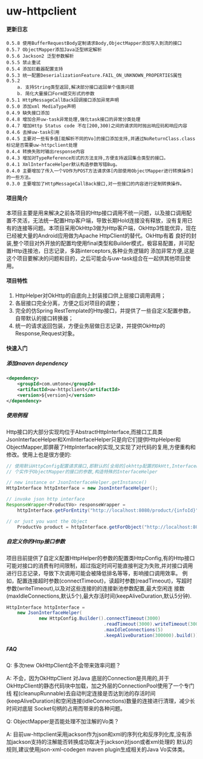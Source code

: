 # uw-httpclient

#### 更新日志
    0.5.8 使用BufferRequestBody定制请求Body,ObjectMapper添加写入到流的接口
    0.5.7 ObjectMapper添加Java泛型绑定解析
    0.5.6 Jackson2 泛型参数解析
    0.5.5 禁止重试
    0.5.4 添加拦截器配置支持
    0.5.3 统一配置DeserializationFeature.FAIL_ON_UNKNOWN_PROPERTIES属性
    0.5.2 
        a. 支持String类型返回,解决部分接口返回单个值类问题
        b. 简化大量接口Form提交形式的参数
    0.5.1 HttpMessageCallBack回调接口添加异常声明
    0.5.0 添加xml MediaType声明
    0.4.9 缺失接口添加
    0.4.8 增加合并uw-task异常处理,强化task接口的异常分类处理
    0.4.7 增加Http Status code 不在[200,300)之间的请求同时抛出响应码和响应内容
    0.4.6 去掉uw-task引用
    0.4.5 主要对一些有多值[能解析不同的Vo]的接口添加支持,并通过NoReturnClass.class标记是否需要uw-httpclient处理
    0.4.4 转换失败时输出response内容
    0.4.3 增加对TypeReference形式的方法支持,方便支持返回集合类型的接口。
    0.4.1 XmlInterfaceHelper默认构造参数写错Bug。
    0.4.0 主要增加了传入一个VO作为POST方法请求体[内部使用ObjectMapper进行转换操作]的一些方法。
    0.3.0 主要增加了HttpMessageCallBack接口,对一些接口的内容进行定制转换操作。

#### 项目简介

本项目主要是用来解决之前各项目的Http接口调用不统一问题，以及接口调用配置不灵活，无法统一配置Http客户端，导致长期Hold连接没有释放，没有复用已
有的连接等问题。本项目采用OkHttp3做为Http客户端，OkHttp3性能优异，现在已经被大量的Android应用做为Apache HttpClient的替代。OkHttp有着
良好的封装,整个项目对外开放的配置均使用final类型和Builder模式，极容易配置，并可配置Http连接池，日志记录，多路interceptors,各种业务逻辑的
添加非常方便,这是这个项目要解决的问题和目的，之后可能会与uw-task组合在一起供其他项目使用。

#### 项目特性
1. HttpHelper对OkHttp的自底向上封装接口供上层接口调用调用；
2. 各层接口完全分离，方便之后对项目的调整；
3. 完全的仿Spring RestTemplate的Http接口，并提供了一些自定义配置参数，自带默认的接口转换器；
4. 统一的请求返回包装，方便业务层做日志记录，并提供OkHttp的Response,Request对象。

#### 快速入门

##### 添加maven dependency
```xml
<dependency>
    <groupId>com.umtone</groupId>
    <artifactId>uw-httpclient</artifactId>
    <version>${version}</version>
</dependency>
```
##### 使用例程
Http接口的大部分实现均位于AbstractHttpInterface,而接口工具类JsonInterfaceHelper和XmlInterfaceHelper只是向它们提供HttpHelper和
ObjectMapper,即屏蔽了HttpInterface的实现,又实现了对代码的复用,方便重构和修改。使用上也是很方便的:
```java
// 使用默认HttpConfig配置请求接口,即默认的[全局的]okhttp配置的OkHtt,InterfaceHelper默认使用jackson做为JSON解析器,调用者也可以传入一
// 个实作于ObjectMapper的接口的参数,构造特殊的InterfaceHelper

// new instance or JsonInterfaceHelper.getInstance()
HttpInterface httpInterface = new JsonInterfaceHelper();

// invoke json http interface
ResponseWrapper<ProductVo> responseWrapper = 
    httpInterface.getForEntity("http://localhost:8080/product/{infoId}", ProductVo.class,1L);

// or just you want the Object
    ProductVo product = httpInterface.getForObject("http://localhost:8080/product/{infoId}", ProductVo.class,1L);

```
##### 自定义你的Http接口参数
项目目前提供了自定义配置HttpHelper的参数的配置类HttpConfig,有的Http接口可能对接口的消费有时间限制，超过指定时间可能直接判定为失败,并对接口调用
进行日志记录，导致下次调用可能会被降低排名等等，影响接口调用效率。
例如，配置连接超时参数(connectTimeout)，读超时参数(readTimeout)，写超时参数(writeTimeout),以及对这些连接的的连接新池参数配置,最大空闲连
接数(maxIdleConnections,默认5个),最大存活时间(keepAliveDuration,默认5分钟).
```java
HttpInterface httpInterface = 
    new JsonInterfaceHelper(
            new HttpConfig.Builder().connectTimeout(3000)
                                    .readTimeout(3000).writeTimeout(3000)
                                    .maxIdleConnections(5)
                                    .keepAliveDuration(300000).build());
```

##### FAQ
  
  Q: 多次new OkHttpClient会不会带来效率问题？
  
  A: 不会，因为OkHttpClient 对Java 底层的Connection是共用的,并于OkHttpClient的静态代码块中加载，加之外层的ConnectionPool使用了一个专门线
程(cleanupRunnable)去自动判定连接是否达到池的存活时间(keepAliveDuration)和空闲连接(idleConnections)数量的连接进行清理，减少长时间对底层
Socket句柄的占用而带来的各种问题。
  
  Q: ObjectMapper是否能处理不加注解的Vo类？
  
  A: 目前uw-httpclient采用jackson作为json和xml的序列化和反序列化库,没有添加jackson支持的注解能否转换成功取决于jackson对json或者xml处理的
默认的规则,建议使用json-xml-codegen maven plugin生成相关的Java Vo实体类。